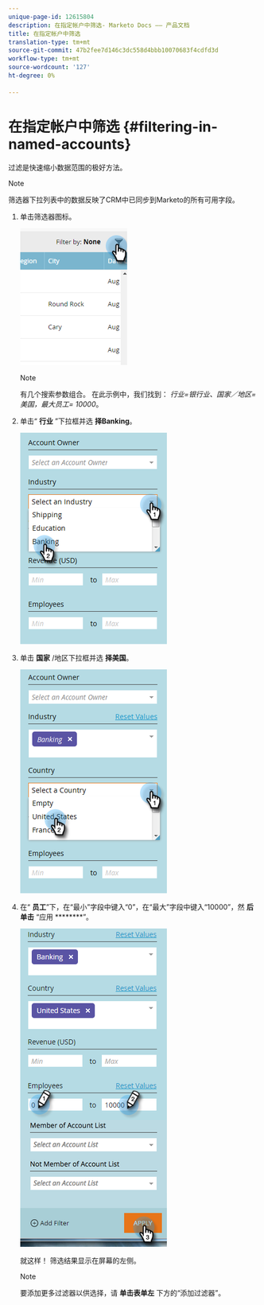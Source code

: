 ```yaml
---
unique-page-id: 12615804
description: 在指定帐户中筛选- Marketo Docs —— 产品文档
title: 在指定帐户中筛选
translation-type: tm+mt
source-git-commit: 47b2fee7d146c3dc558d4bbb10070683f4cdfd3d
workflow-type: tm+mt
source-wordcount: '127'
ht-degree: 0%

---
```



# 在指定帐户中筛选 {#filtering-in-named-accounts}

过滤是快速缩小数据范围的极好方法。

>[!NOTE]
>
>筛选器下拉列表中的数据反映了CRM中已同步到Marketo的所有可用字段。

1. 单击筛选器图标。

   ![](assets/filter-one.png)

   >[!NOTE]
   >
   >有几个搜索参数组合。 在此示例中，我们找到： *行业=银行业、国家／地区=美国，最大员工= 10000*。

1. 单击“ **行业** ”下拉框并选 **择Banking**。

   ![](assets/filter-2.png)

1. 单击 **国家** /地区下拉框并选 **择美国**。

   ![](assets/filter-3.png)

1. 在“ **员工**”下，在“最小”字段中键入“0”，在“最大”字段中键入“10000”，然 **后单击** “应用 ********”。

   ![](assets/four-2.png)

   就这样！ 筛选结果显示在屏幕的左侧。

   >[!NOTE]
   >
   >要添加更多过滤器以供选择，请 **单击表单左** 下方的“添加过滤器”。

